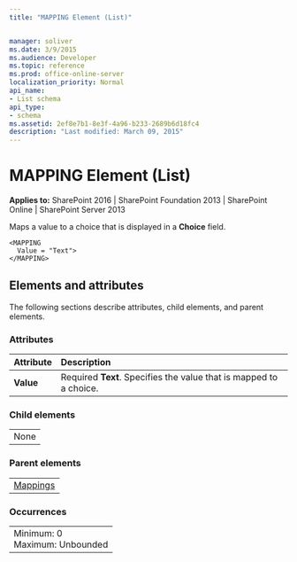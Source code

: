 ```yaml
---
title: "MAPPING Element (List)"


manager: soliver
ms.date: 3/9/2015
ms.audience: Developer
ms.topic: reference
ms.prod: office-online-server
localization_priority: Normal
api_name:
- List schema
api_type:
- schema
ms.assetid: 2ef8e7b1-8e3f-4a96-b233-2689b6d18fc4
description: "Last modified: March 09, 2015"
---
```


# MAPPING Element (List)

 
  
 **Applies to:** SharePoint 2016 | SharePoint Foundation 2013 | SharePoint Online | SharePoint Server 2013
  
Maps a value to a choice that is displayed in a **Choice** field. 
  
```
<MAPPING
  Value = "Text">
</MAPPING>
```

## Elements and attributes

The following sections describe attributes, child elements, and parent elements.

### Attributes

|**Attribute**|**Description**|
|:-----|:-----|
|**Value** <br/> |Required **Text**. Specifies the value that is mapped to a choice.  <br/> |
   
### Child elements

||
|:-----|
|None |
   
### Parent elements

||
|:-----|
|[Mappings](mappings-element-list.md)|
   
### Occurrences

||
|:-----|
|Minimum: 0  <br/> Maximum: Unbounded  <br/> |
   

